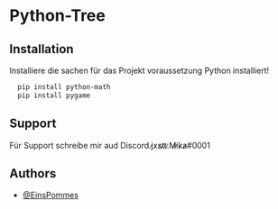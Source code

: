 
# Python-Tree 





## Installation

Installiere die sachen für das Projekt voraussetzung Python installiert!

```bash
  pip install python-math
  pip install pygame
```
    
## Support

Für Support schreibe mir aud Discord j̷x̷s̷t̷t̷.̷M̷i̷k̷a̷#0001


## Authors

- [@EinsPommes](https://github.com/EinsPommes)

